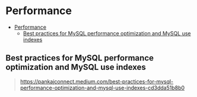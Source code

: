 # Performance

- [Performance](#performance)
  - [Best practices for MySQL performance optimization and MySQL use indexes](#best-practices-for-mysql-performance-optimization-and-mysql-use-indexes)

## Best practices for MySQL performance optimization and MySQL use indexes

> <https://pankajconnect.medium.com/best-practices-for-mysql-performance-optimization-and-mysql-use-indexes-cd3dda51b8b0>
